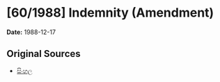 # [60/1988] Indemnity (Amendment)

**Date:** 1988-12-17

## Original Sources

- [සිංහල](https://documents.gov.lk/view/acts/1988/12/60-1988_S.pdf)
